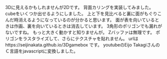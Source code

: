 3Dに見えるかもしれませんが2Dです。
背面カリングを実装してみました。
cubeをいくつか出せるようにしました。
上と下を見比べると裏に面がもぐりこんだ時消えるようになっているのが分かると思います。
面が表を向いているときは作画、裏を向いているときは消去しています。
3角形のポリゴンでも漏れがないですね。
もっと大きく動かすと知りませんが。
Zバッファは無理です。
ポリゴンをラスタライズして、さらにテクスチャを貼れません。
urlはhttps://seijinakata.github.io/3Dgamebox
です。
youtubeのEijo TakagiさんのＣ言語をjavascriptに変換しました。
